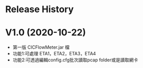 
# Release History
# V1.0 (2020-10-22)
- 第一版 CICFlowMeter.jar 檔
- 功能1:可處理 ETA1，ETA2，ETA3，ETA4
- 功能2:可透過編輯config.cfg批次讀取pcap folder或是讀取網卡
